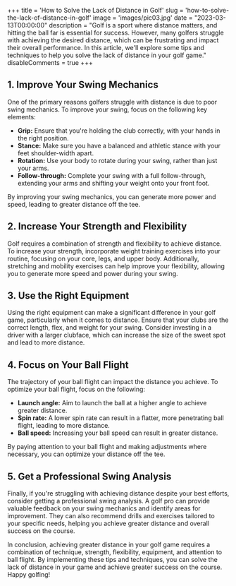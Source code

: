 +++
title = 'How to Solve the Lack of Distance in Golf'
slug = 'how-to-solve-the-lack-of-distance-in-golf'
image = 'images/pic03.jpg'
date = "2023-03-13T00:00:00"
description = "Golf is a sport where distance matters, and hitting the ball far is essential for success. However, many golfers struggle with achieving the desired distance, which can be frustrating and impact their overall performance. In this article, we'll explore some tips and techniques to help you solve the lack of distance in your golf game."
disableComments = true
+++




## 1. Improve Your Swing Mechanics

One of the primary reasons golfers struggle with distance is due to poor swing mechanics. To improve your swing, focus on the following key elements:
* **Grip:** Ensure that you're holding the club correctly, with your hands in the right position.
* **Stance:** Make sure you have a balanced and athletic stance with your feet shoulder-width apart.
* **Rotation:** Use your body to rotate during your swing, rather than just your arms.
* **Follow-through:** Complete your swing with a full follow-through, extending your arms and shifting your weight onto your front foot.

By improving your swing mechanics, you can generate more power and speed, leading to greater distance off the tee.




## 2. Increase Your Strength and Flexibility

Golf requires a combination of strength and flexibility to achieve distance. To increase your strength, incorporate weight training exercises into your routine, focusing on your core, legs, and upper body. Additionally, stretching and mobility exercises can help improve your flexibility, allowing you to generate more speed and power during your swing.



## 3. Use the Right Equipment

Using the right equipment can make a significant difference in your golf game, particularly when it comes to distance. Ensure that your clubs are the correct length, flex, and weight for your swing. Consider investing in a driver with a larger clubface, which can increase the size of the sweet spot and lead to more distance.



## 4. Focus on Your Ball Flight

The trajectory of your ball flight can impact the distance you achieve. To optimize your ball flight, focus on the following:
* **Launch angle:** Aim to launch the ball at a higher angle to achieve greater distance.
* **Spin rate:** A lower spin rate can result in a flatter, more penetrating ball flight, leading to more distance.
* **Ball speed:** Increasing your ball speed can result in greater distance.

By paying attention to your ball flight and making adjustments where necessary, you can optimize your distance off the tee.



## 5. Get a Professional Swing Analysis

Finally, if you're struggling with achieving distance despite your best efforts, consider getting a professional swing analysis. A golf pro can provide valuable feedback on your swing mechanics and identify areas for improvement. They can also recommend drills and exercises tailored to your specific needs, helping you achieve greater distance and overall success on the course.

In conclusion, achieving greater distance in your golf game requires a combination of technique, strength, flexibility, equipment, and attention to ball flight. By implementing these tips and techniques, you can solve the lack of distance in your game and achieve greater success on the course. Happy golfing!




